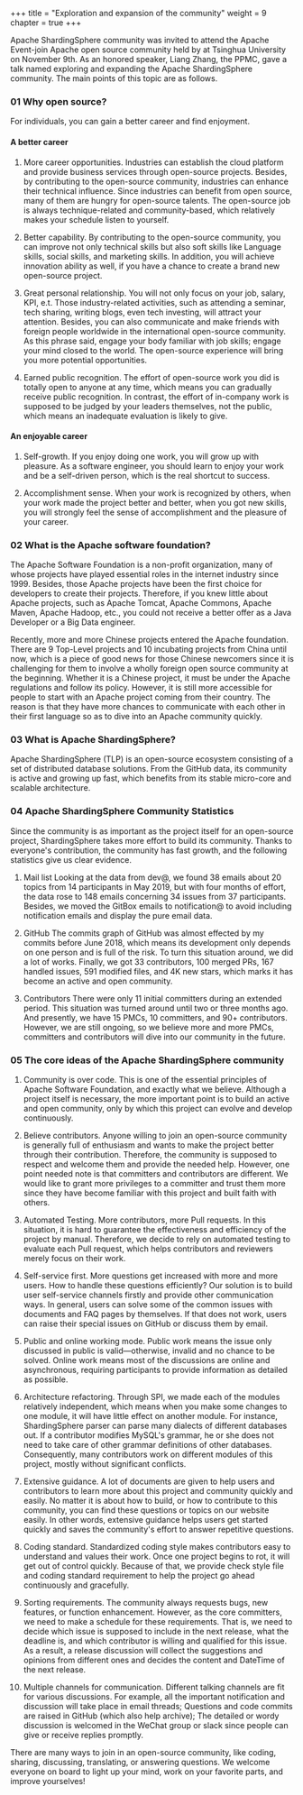 +++
title = "Exploration and expansion of the community"
weight = 9
chapter = true
+++

Apache ShardingSphere community was invited to attend the Apache Event-join Apache open source community held by at Tsinghua University on November 9th. As an honored speaker, Liang Zhang, the PPMC, gave a talk named exploring and expanding the Apache ShardingSphere community. The main points of this topic are as follows.

### 01 Why open source?

For individuals, you can gain a better career and find enjoyment.

#### A better career

1. More career opportunities. Industries can establish the cloud platform and provide business services through open-source projects. Besides, by contributing to the open-source community, industries can enhance their technical influence. Since industries can benefit from open source, many of them are hungry for open-source talents. The open-source job is always technique-related and community-based, which relatively makes your schedule listen to yourself.

2. Better capability. By contributing to the open-source community, you can improve not only technical skills but also soft skills like Language skills, social skills, and marketing skills. In addition, you will achieve innovation ability as well,  if you have a chance to create a brand new open-source project.

3. Great personal relationship. You will not only focus on your job, salary, KPI, e.t. Those industry-related activities, such as attending a seminar,  tech sharing, writing blogs, even tech investing, will attract your attention. Besides, you can also communicate and make friends with foreign people worldwide in the international open-source community. As this phrase said, engage your body familiar with job skills; engage your mind closed to the world. The open-source experience will bring you more potential opportunities.

4. Earned public recognition. The effort of open-source work you did is totally open to anyone at any time, which means you can gradually receive public recognition. In contrast, the effort of in-company work is supposed to be judged by your leaders themselves, not the public, which means an inadequate evaluation is likely to give.

#### An enjoyable career

1. Self-growth. If you enjoy doing one work, you will grow up with pleasure. As a software engineer, you should learn to enjoy your work and be a self-driven person, which is the real shortcut to success.

2. Accomplishment sense. When your work is recognized by others, when your work made the project better and better, when you got new skills, you will strongly feel the sense of accomplishment and the pleasure of your career.

### 02 What is the Apache software foundation?

The Apache Software Foundation is a non-profit organization, many of whose projects have played essential roles in the internet industry since 1999.  Besides, those Apache projects have been the first choice for developers to create their projects. Therefore, if you knew little about Apache projects, such as Apache Tomcat, Apache Commons, Apache Maven, Apache Hadoop, etc., you could not receive a better offer as a Java Developer or a Big Data engineer.

Recently, more and more Chinese projects entered the Apache foundation. There are 9 Top-Level projects and 10 incubating projects from China until now, which is a piece of good news for those Chinese newcomers since it is challenging for them to involve a wholly foreign open source community at the beginning. Whether it is a Chinese project, it must be under the Apache regulations and follow its policy. However, it is still more accessible for people to start with an Apache project coming from their country. The reason is that they have more chances to communicate with each other in their first language so as to dive into an Apache community quickly. 

### 03 What is Apache ShardingSphere?

Apache ShardingSphere (TLP) is an open-source ecosystem consisting of a set of distributed database solutions. From the GitHub data, its community is active and growing up fast, which benefits from its stable micro-core and scalable architecture.

### 04 Apache ShardingSphere Community Statistics

Since the community is as important as the project itself for an open-source project, ShardingSphere takes more effort to build its community. Thanks to everyone's contribution, the community has fast growth, and the following statistics give us clear evidence. 

1. Mail list
Looking at the data from dev@, we found 38 emails about 20 topics from 14 participants in May 2019, but with four months of effort, the data rose to 148 emails concerning 34 issues from 37 participants. Besides, we moved the GitBox emails to notification@ to avoid including notification emails and display the pure email data.

2. GitHub 
The commits graph of GitHub was almost effected by my commits before June 2018, which means its development only depends on one person and is full of the risk. To turn this situation around, we did a lot of works. Finally, we got 33 contributors, 100 merged PRs, 167 handled issues, 591 modified files, and 4K new stars, which marks it has become an active and open community.

3. Contributors
There were only 11 initial committers during an extended period. This situation was turned around until two or three months ago. And presently, we have 15 PMCs, 10 committers, and 90+ contributors. However, we are still ongoing, so we believe more and more PMCs, committers and contributors will dive into our community in the future.

### 05 The core ideas of the Apache ShardingSphere community

1. Community is over code.  This is one of the essential principles of Apache Software Foundation, and exactly what we believe. Although a project itself is necessary, the more important point is to build an active and open community, only by which this project can evolve and develop continuously. 

2. Believe contributors. Anyone willing to join an open-source community is generally full of enthusiasm and wants to make the project better through their contribution. Therefore, the community is supposed to respect and welcome them and provide the needed help. However, one point needed note is that committers and contributors are different. We would like to grant more privileges to a committer and trust them more since they have become familiar with this project and built faith with others.

3. Automated Testing. More contributors, more Pull requests. In this situation, it is hard to guarantee the effectiveness and efficiency of the project by manual. Therefore, we decide to rely on automated testing to evaluate each Pull request, which helps contributors and reviewers merely focus on their work.

4. Self-service first. More questions get increased with more and more users. How to handle these questions efficiently? Our solution is to build user self-service channels firstly and provide other communication ways. In general, users can solve some of the common issues with documents and FAQ pages by themselves. If that does not work, users can raise their special issues on GitHub or discuss them by email. 

5. Public and online working mode. Public work means the issue only discussed in public is valid—otherwise, invalid and no chance to be solved. Online work means most of the discussions are online and asynchronous, requiring participants to provide information as detailed as possible.

6. Architecture refactoring.  Through SPI, we made each of the modules relatively independent, which means when you make some changes to one module,  it will have little effect on another module. For instance, ShardingSphere parser can parse many dialects of different databases out. If a contributor modifies MySQL's grammar, he or she does not need to take care of other grammar definitions of other databases. Consequently, many contributors work on different modules of this project, mostly without significant conflicts.

7. Extensive guidance. A lot of documents are given to help users and contributors to learn more about this project and community quickly and easily. No matter it is about how to build, or how to contribute to this community,  you can find these questions or topics on our website easily. In other words, extensive guidance helps users get started quickly and saves the community's effort to answer repetitive questions.

8. Coding standard. Standardized coding style makes contributors easy to understand and values their work. Once one project begins to rot, it will get out of control quickly. Because of that, we provide check style file and coding standard requirement to help the project go ahead continuously and gracefully.

9. Sorting requirements. The community always requests bugs, new features, or function enhancement. However, as the core committers, we need to make a schedule for these requirements. That is, we need to decide which issue is supposed to include in the next release, what the deadline is, and which contributor is willing and qualified for this issue. As a result, a release discussion will collect the suggestions and opinions from different ones and decides the content and DateTime of the next release.

10. Multiple channels for communication. Different talking channels are fit for various discussions. For example, all the important notification and discussion will take place in email threads; Questions and code commits are raised in GitHub  (which also help archive); The detailed or wordy discussion is welcomed in the WeChat group or slack since people can give or receive replies promptly.

There are many ways to join in an open-source community, like coding, sharing,  discussing, translating, or answering questions. We welcome everyone on board to light up your mind, work on your favorite parts, and improve yourselves!
